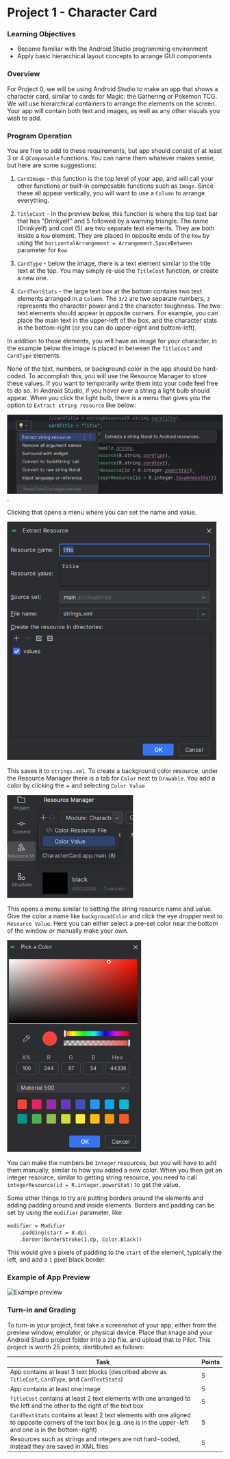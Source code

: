 # Project 1 - Character Card

### Learning Objectives
- Become familiar with the Android Studio programming environment
- Apply basic hierarchical layout concepts to arrange GUI components

### Overview
For Project 0, we will be using Android Studio to make an app that shows a character card, similar to cards for Magic: the Gathering or Pokemon TCG. We will use hierarchical containers to arrange the elements on the screen. Your app will contain both text and images, as well as any other visuals you wish to add. 

### Program Operation
You are free to add to these requirements, but app should consist of at least 3 or 4 `@Composable` functions. You can name them whatever makes sense, but here are some suggestions:

1. `CardImage` - this function is the top level of your app, and will call your other functions or built-in composable functions such as `Image`. Since these all appear vertically, you will want to use a `Column` to arrange everything.

2. `TitleCost` - in the preview below, this function is where the top text bar that has "Drinkyelf" and 5 followed by a warning triangle. The name (Drinkyelf) and cost (5) are two separate text elements. They are both inside a `Row` element. They are placed in opposite ends of the `Row` by using the `horizontalArrangement = Arrangement.SpaceBetween` parameter for `Row`

3. `CardType` - below the image, there is a text element similar to the title text at the top. You may simply re-use the `TitleCost` function, or create a new one.

4. `CardTextStats` - the large text box at the bottom contains two text elements arranged in a `Column`. The `3/2` are two separate numbers, `3` represents the character power and `2` the character toughness. The two text elements should appear in opposite corners. For example, you can place the main text in the upper-left of the box, and the character stats in the bottom-right (or you can do upper-right and bottom-left).

In addition to those elements, you will have an image for your character, in the example below the image is placed in between the `TitleCost` and `CardType` elements.

None of the text, numbers, or background color in the app should be hard-coded. To accomplish this, you will use the Resource Manager to store these values. If you want to temporarily write them into your code feel free to do so. In Android Studio, if you hover over a string a light bulb should appear. When you click the light bulb, there is a menu that gives you the option to `Extract string resource` like below:

![Extract string resource](img/resource.png).

Clicking that opens a menu where you can set the name and value. 

![Extract resource](img/extract.png)

This saves it to `strings.xml`. To create a background color resource, under the Resource Manager there is a tab for `Color` next to `Drawable`. You add a color by clicking the + and selecting `Color Value`

![Color value](img/addColor.png)

This opens a menu similar to setting the string resource name and value. Give the color a name like `backgroundColor` and click the eye dropper next to `Resource Value`. Here you can either select a pre-set color near the bottom of the window or manually make your own.

![Color picker](img/colorPicker.png)

 You can make the numbers be `Integer` resources, but you will have to add them manually, similar to how you added a new color.  When you then get an integer resource, similar to getting string resource, you need to call 
```integerResource(id = R.integer.powerStat)```
to get the value. 

Some other things to try are putting borders around the elements and adding padding around and inside elements. Borders and padding can be set by using the `modifier` parameter, like

```
modifier = Modifier
    .padding(start = 8.dp)
    .border(BorderStroke(1.dp, Color.Black))
```

This would give `8` pixels of padding to the `start` of the element, typically the left, and add a `1` pixel black border. 

### Example of App Preview

![Example preview](img/cardPreview.png)

### Turn-in and Grading

To turn-in your project, first take a screenshot of your app, either from the preview window, emulator, or physical device. Place that image and your Android Studio project folder into a zip file, and upload that to Pilot. This project is worth 25 points, disrtibuted as follows:

| Task | Points |
|-|-|
| App contains at least 3 text blocks (described above as `TitleCost`, `CardType`, and `CardTextStats`) | 5 |
| App contains at least one image | 5 |
|`TitleCost` contains at least 2 text elements with one arranged to the left and the other to the right of the text box | 5 |
| `CardTextStats` contains at least 2 text elements with one aligned to opposite corners of the text box (e.g. one is in the upper-left and one is in the bottom-right) | 5 |
| Resources such as strings and integers are not hard-coded, instead they are saved in XML files | 5 | 



